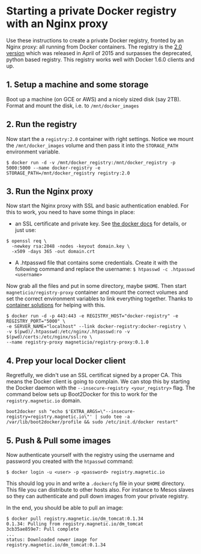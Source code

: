 # Starting a private Docker registry with an Nginx proxy

Use these instructions to create a private Docker registry, fronted by an Nginx proxy: all running
from Docker containers. The registry is the [2.0 version](https://docs.docker.com/registry/) which was released in April of 2015 and surpasses the deprecated, python based registry. This registry works well with Docker 1.6.0 clients and up.


## 1. Setup a machine and some storage

Boot up a machine (on GCE or AWS) and a nicely sized disk (say 2TB). Format and mount the disk, i.e. to  `/mnt/docker_images`

## 2. Run the registry

Now start the a `registry:2.0` container with right settings. Notice we mount the `/mnt/docker_images` volume
and then pass it into the `STORAGE_PATH` environment variable.

    $ docker run -d -v /mnt/docker_registry:/mnt/docker_registry -p 5000:5000 --name docker-registry -e     STORAGE_PATH=/mnt/docker_registry registry:2.0


## 3. Run the Nginx proxy

Now start the Nginx proxy with SSL and basic authentication enabled. For this to work, you need to have some things in place:

- an SSL certificate and private key. See [the docker docs](https://docs.docker.com/registry/deploying/) for details, or just use:
```
$ openssl req \
  -newkey rsa:2048 -nodes -keyout domain.key \
  -x509 -days 365 -out domain.crt 
```
- A .htpasswd file that contains some credentials. Create it with the following command and replace the username: `$ htpasswd -c .htpasswd <username>`

Now grab all the files and put in some directory, maybe `$HOME`. Then start `magneticio/registry-proxy` container and mount
the correct volumes and set the correct environment variables to link everything together. Thanks to [container solutions](http://container-solutions.com/2015/04/running-secured-docker-registry-2-0/) for helping with this.

    $ docker run -d -p 443:443 -e REGISTRY_HOST="docker-registry" -e REGISTRY_PORT="5000" \
    -e SERVER_NAME="localhost" --link docker-registry:docker-registry \
    -v $(pwd)/.htpasswd:/etc/nginx/.htpasswd:ro -v $(pwd)/certs:/etc/nginx/ssl:ro \
    --name registry-proxy magneticio/registry-proxy:0.1.0


## 4. Prep your local Docker client

Regretfully, we didn't use an SSL certificat signed by a proper CA. This means the Docker client is going to complain. We can
stop this by starting the Docker daemon with the `--insecure-registry <your_registry>` flag. The command below sets up Boot2Docker for this to work for the `registry.magnetic.io` domain. 

    boot2docker ssh "echo $'EXTRA_ARGS=\"--insecure-registry=registry.magnetic.io\"' | sudo tee -a /var/lib/boot2docker/profile && sudo /etc/init.d/docker restart"

## 5. Push & Pull some images

Now authenticate yourself with the registry using the username and password you created with the `htpasswd` command:

    $ docker login -u <user> -p <password> registry.magnetic.io


This should log you in and write a `.dockercfg` file in your `$HOME` directory. This file you can distribute to other hosts also.
For instance to Mesos slaves so they can authenticate and pull down images from your private registry. 

In the end, you should be able to pull an image:

    $ docker pull registry.magnetic.io/dm_tomcat:0.1.34
    0.1.34: Pulling from registry.magnetic.io/dm_tomcat
    3cb35ae859e7: Pull complete 
    ...
    status: Downloaded newer image for registry.magnetic.io/dm_tomcat:0.1.34  
